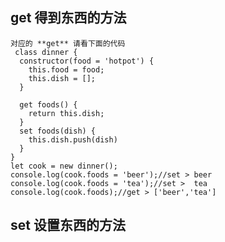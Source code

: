 ## get 得到东西的方法   
	对应的 **get** 请看下面的代码    
	 class dinner { 
	  constructor(food = 'hotpot') { 
	    this.food = food;  
	    this.dish = [];
	  } 
	
	  get foods() {
	    return this.dish;
	  }
	  set foods(dish) {
	    this.dish.push(dish)
	  }
	} 
	let cook = new dinner();
	console.log(cook.foods = 'beer');//set > beer
	console.log(cook.foods = 'tea');//set >  tea
	console.log(cook.foods);//get > ['beer','tea']
     


## set 设置东西的方法